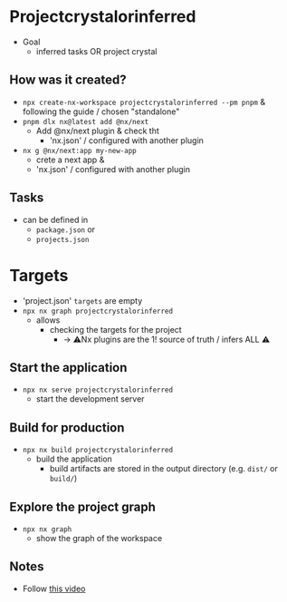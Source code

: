 # Projectcrystalorinferred
* Goal
  * inferred tasks OR project crystal

## How was it created?
* `npx create-nx-workspace projectcrystalorinferred --pm pnpm` & following the guide / chosen "standalone"
* `pnpm dlx nx@latest add @nx/next`
  * Add @nx/next plugin & check tht
    * 'nx.json' / configured with another plugin
* `nx g @nx/next:app my-new-app`
  * crete a next app & 
  * 'nx.json' / configured with another plugin

## Tasks
* can be defined in
    * `package.json` or
    * `projects.json`

# Targets
* 'project.json' `targets` are empty
* `npx nx graph projectcrystalorinferred` 
  * allows
    * checking the targets for the project 
      * -> ⚠️Nx plugins are the 1! source of truth / infers ALL ⚠️

## Start the application
* `npx nx serve projectcrystalorinferred`
  * start the development server

## Build for production
* `npx nx build projectcrystalorinferred`
  * build the application
    * build artifacts are stored in the output directory (e.g. `dist/` or `build/`)

## Explore the project graph
* `npx nx graph`
  * show the graph of the workspace

## Notes
* Follow [this video](https://www.youtube.com/watch?v=wADNsVItnsM)

